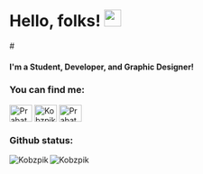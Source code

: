 # Hello, folks! <img src="https://raw.githubusercontent.com/MartinHeinz/MartinHeinz/master/wave.gif" width="30px">
#<h4>I'm a Student, Developer, and Graphic Designer!</h4>

<h3 align="left">You can find me:</h3>
<p align="left">
<a href="https://www.facebook.com/prabath.kobbawela/" target="blank"><img align="center" src="https://github.com/rahuldkjain/github-profile-readme-generator/blob/master/src/images/icons/Social/facebook-alt.svg" alt="Prabath Kobbaweka" height="30" width="40" /></a>
  <a href="https://dev.to/kobzpik" target="blank"><img align="center" src="https://cdn.jsdelivr.net/npm/simple-icons@3.0.1/icons/dev-dot-to.svg" alt="Kobzpik" height="30" width="40" /></a>
<a href="https://www.linkedin.com/in/prabath-indrajith-599160197/" target="blank"><img align="center" src="https://raw.githubusercontent.com/rahuldkjain/github-profile-readme-generator/master/src/images/icons/Social/linked-in-alt.svg" alt="Prabath Indrajith" height="30" width="40" /></a>
</p>



<h3 align="left">Github status:</h3>
<p><img align="left" src="https://github-readme-stats.vercel.app/api/top-langs?username=Kobzpik&show_icons=true&locale=en&layout=compact" alt="Kobzpik" /></p>

<p><img align="center" src="https://github-readme-stats.vercel.app/api?username=Kobzpik&show_icons=true&locale=en" alt="Kobzpik" /></p>



<!--
**Kobzpik/Kobzpik** is a ✨ _special_ ✨ repository because its `README.md` (this file) appears on your GitHub profile.

Here 
- 🔭 I’m currently working on ...
- 🌱 I’m currently learning ...
are some ideas to get you started:
-->

